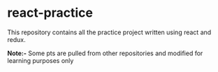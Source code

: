 # react-practice
This repository contains all the practice project written using react and redux.

<strong>Note:-</strong> Some pts are pulled from other repositories and modified for learning purposes only

